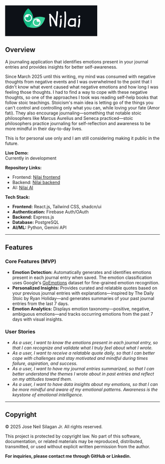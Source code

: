![nilai banner](../assets/personal-projects/nilai-banner.png "Nilai")

## Overview

A journaling application that identifies emotions present in your journal entries and provides insights for better self-awareness.

Since March 2025 until this writing, my mind was consumed with negative thoughts from negative events and I was overwhelmed to the point that I didn't know what event caused what negative emotions and how long I was feeling those thoughts. I had to find a way to cope with these negative thoughts, so one of the approaches I took was reading self-help books that follow stoic teachings. Stoicism's main idea is letting go of the things you can't control and controlling only what you can, while loving your fate (Amor fati). They also encourage journaling—something that notable stoic philosophers like Marcus Aurelius and Seneca practiced—stoic philosophers practice journaling for self-reflection and awareness to be more mindful in their day-to-day lives.

This is for personal use only and I am still considering making it public in the future.

**Live Demo:**  
Currently in development

**Repository Links:**
- Frontend: [Nilai frontend](https://github.com/ArjTheProgrammer/nilai-frontend/)
- Backend: [Nilai backend](https://github.com/ArjTheProgrammer/nilai-backend/)
- AI: [Nilai AI](https://github.com/ArjTheProgrammer/nilai-nlp/)

**Tech Stack:**
- **Frontend:** React.js, Tailwind CSS, shadcn/ui
- **Authentication:** Firebase Auth/OAuth
- **Backend:** Express.js
- **Database:** PostgreSQL
- **AI/ML:** Python, Gemini API

---

## Features

### Core Features (MVP)
- **Emotion Detection:** Automatically generates and identifies emotions present in each journal entry when saved. The emotion classification uses Google's [GoEmotions](https://research.google/blog/goemotions-a-dataset-for-fine-grained-emotion-classification/) dataset for fine-grained emotion recognition.
- **Personalized Insights:** Provides curated and relatable quotes based on your previous journal entries with explanations—inspired by The Daily Stoic by Ryan Holiday—and generates summaries of your past journal entries from the last 7 days.
- **Emotion Analytics:** Displays emotion taxonomy—positive, negative, ambiguous emotions—and tracks occurring emotions from the past 7 days with visual insights.

### User Stories
- *As a user, I want to know the emotions present in each journal entry, so that I can recognize and validate what I truly feel about what I wrote.*
- *As a user, I want to receive a relatable quote daily, so that I can better cope with challenges and stay motivated and mindful during times failure, aspiration, and success.*
- *As a user, I want to have my journal entries summarized, so that I can better understand the themes I wrote about in past entries and reflect on my attitudes toward them.*
- *As a user, I want to have data insights about my emotions, so that I can be more mindful and aware of my emotional patterns. Awareness is the keystone of emotional intelligence.*

---

## Copyright

© 2025 Jose Neil Silagan Jr. All rights reserved.

This project is protected by copyright law. No part of this software, documentation, or related materials may be reproduced, distributed, transmitted, or used without explicit written permission from the author.

**For inquiries, please contact me through GitHub or Linkedin.**